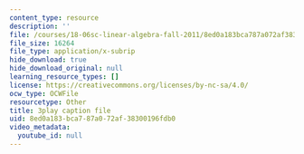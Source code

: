```yaml
---
content_type: resource
description: ''
file: /courses/18-06sc-linear-algebra-fall-2011/8ed0a183bca787a072af38300196fdb0_VYS9EYZ3gCo.srt
file_size: 16264
file_type: application/x-subrip
hide_download: true
hide_download_original: null
learning_resource_types: []
license: https://creativecommons.org/licenses/by-nc-sa/4.0/
ocw_type: OCWFile
resourcetype: Other
title: 3play caption file
uid: 8ed0a183-bca7-87a0-72af-38300196fdb0
video_metadata:
  youtube_id: null
---
```

